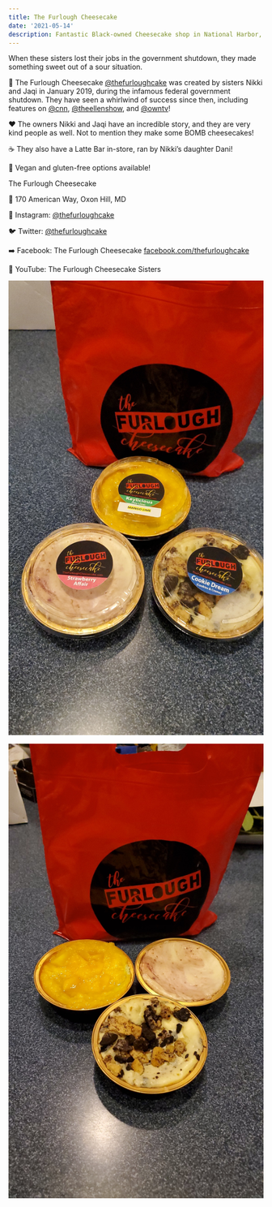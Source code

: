 ```yaml
---
title: The Furlough Cheesecake
date: '2021-05-14'
description: Fantastic Black-owned Cheesecake shop in National Harbor, DC!
---
```


When these sisters lost their jobs in the government shutdown, they made something sweet out of a sour situation.

🍰 The Furlough Cheesecake [@thefurloughcake](https://www.instagram.com/thefurloughcake/) was created by sisters Nikki and Jaqi in January 2019, during the infamous federal government shutdown. They have seen a whirlwind of success since then, including features on [@cnn](https://www.instagram.com/cnn/), [@theellenshow](https://www.instagram.com/theellenshow/), and [@owntv](https://www.instagram.com/owntv/)!

❤️ The owners Nikki and Jaqi have an incredible story, and they are very kind people as well. Not to mention they make some BOMB cheesecakes!

☕️ They also have a Latte Bar in-store, ran by Nikki’s daughter Dani!

🌱 Vegan and gluten-free options available!

The Furlough Cheesecake

📍 170 American Way, Oxon Hill, MD

📸 Instagram: [@thefurloughcake](https://www.instagram.com/thefurloughcake/)

🐦 Twitter: [@thefurloughcake](https://www.instagram.com/thefurloughcake/)

➡️ Facebook: The Furlough Cheesecake [facebook.com/thefurloughcake](https://facebook.com/thefurloughcake)

🎥 YouTube: The Furlough Cheesecake Sisters

![cheesecakes with lids on](content_photo_0.jpg)

![cheese cakes with lids off](content_photo_1.jpg)
